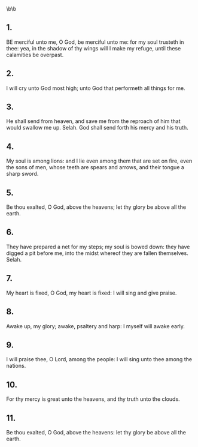 \b\b
## 1.
BE merciful unto me, O God, be merciful unto me: for my soul trusteth in thee: yea, in the shadow of thy wings will I make my refuge, until these calamities be overpast.
## 2.
I will cry unto God most high; unto God that performeth all things for me.
## 3.
He shall send from heaven, and save me from the reproach of him that would swallow me up.  Selah.  God shall send forth his mercy and his truth.
## 4.
My soul is among lions: and I lie even among them that are set on fire, even the sons of men, whose teeth are spears and arrows, and their tongue a sharp sword.
## 5.
Be thou exalted, O God, above the heavens; let thy glory be above all the earth.
## 6.
They have prepared a net for my steps; my soul is bowed down: they have digged a pit before me, into the midst whereof they are fallen themselves.  Selah.
## 7.
My heart is fixed, O God, my heart is fixed: I will sing and give praise.
## 8.
Awake up, my glory; awake, psaltery and harp: I myself will awake early.
## 9.
I will praise thee, O Lord, among the people: I will sing unto thee among the nations.
## 10.
For thy mercy is great unto the heavens, and thy truth unto the clouds.
## 11.
Be thou exalted, O God, above the heavens: let thy glory be above all the earth.
